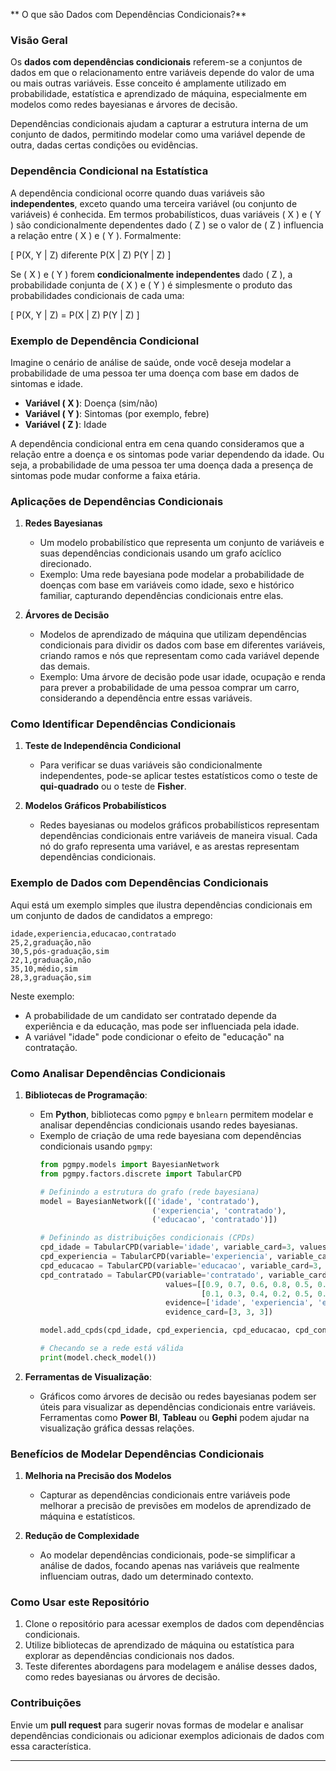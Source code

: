 ** O que são Dados com Dependências Condicionais?**

### Visão Geral
Os **dados com dependências condicionais** referem-se a conjuntos de dados em que o relacionamento entre variáveis depende do valor de uma ou mais outras variáveis. Esse conceito é amplamente utilizado em probabilidade, estatística e aprendizado de máquina, especialmente em modelos como redes bayesianas e árvores de decisão. 

Dependências condicionais ajudam a capturar a estrutura interna de um conjunto de dados, permitindo modelar como uma variável depende de outra, dadas certas condições ou evidências.

### Dependência Condicional na Estatística

A dependência condicional ocorre quando duas variáveis são **independentes**, exceto quando uma terceira variável (ou conjunto de variáveis) é conhecida. Em termos probabilísticos, duas variáveis \( X \) e \( Y \) são condicionalmente dependentes dado \( Z \) se o valor de \( Z \) influencia a relação entre \( X \) e \( Y \). Formalmente:

\[
P(X, Y | Z) diferente P(X | Z) P(Y | Z)
\]

Se \( X \) e \( Y \) forem **condicionalmente independentes** dado \( Z \), a probabilidade conjunta de \( X \) e \( Y \) é simplesmente o produto das probabilidades condicionais de cada uma:

\[
P(X, Y | Z) = P(X | Z) P(Y | Z)
\]

### Exemplo de Dependência Condicional

Imagine o cenário de análise de saúde, onde você deseja modelar a probabilidade de uma pessoa ter uma doença com base em dados de sintomas e idade.

- **Variável \( X \)**: Doença (sim/não)
- **Variável \( Y \)**: Sintomas (por exemplo, febre)
- **Variável \( Z \)**: Idade

A dependência condicional entra em cena quando consideramos que a relação entre a doença e os sintomas pode variar dependendo da idade. Ou seja, a probabilidade de uma pessoa ter uma doença dada a presença de sintomas pode mudar conforme a faixa etária.

### Aplicações de Dependências Condicionais

1. **Redes Bayesianas**
    - Um modelo probabilístico que representa um conjunto de variáveis e suas dependências condicionais usando um grafo acíclico direcionado.
    - Exemplo: Uma rede bayesiana pode modelar a probabilidade de doenças com base em variáveis como idade, sexo e histórico familiar, capturando dependências condicionais entre elas.

2. **Árvores de Decisão**
    - Modelos de aprendizado de máquina que utilizam dependências condicionais para dividir os dados com base em diferentes variáveis, criando ramos e nós que representam como cada variável depende das demais.
    - Exemplo: Uma árvore de decisão pode usar idade, ocupação e renda para prever a probabilidade de uma pessoa comprar um carro, considerando a dependência entre essas variáveis.

### Como Identificar Dependências Condicionais

1. **Teste de Independência Condicional**
    - Para verificar se duas variáveis são condicionalmente independentes, pode-se aplicar testes estatísticos como o teste de **qui-quadrado** ou o teste de **Fisher**.
  
2. **Modelos Gráficos Probabilísticos**
    - Redes bayesianas ou modelos gráficos probabilísticos representam dependências condicionais entre variáveis de maneira visual. Cada nó do grafo representa uma variável, e as arestas representam dependências condicionais.

### Exemplo de Dados com Dependências Condicionais

Aqui está um exemplo simples que ilustra dependências condicionais em um conjunto de dados de candidatos a emprego:

```csv
idade,experiencia,educacao,contratado
25,2,graduação,não
30,5,pós-graduação,sim
22,1,graduação,não
35,10,médio,sim
28,3,graduação,sim
```

Neste exemplo:
- A probabilidade de um candidato ser contratado depende da experiência e da educação, mas pode ser influenciada pela idade.
- A variável "idade" pode condicionar o efeito de "educação" na contratação.

### Como Analisar Dependências Condicionais

1. **Bibliotecas de Programação**:
    - Em **Python**, bibliotecas como `pgmpy` e `bnlearn` permitem modelar e analisar dependências condicionais usando redes bayesianas.
    - Exemplo de criação de uma rede bayesiana com dependências condicionais usando `pgmpy`:
      ```python
      from pgmpy.models import BayesianNetwork
      from pgmpy.factors.discrete import TabularCPD

      # Definindo a estrutura do grafo (rede bayesiana)
      model = BayesianNetwork([('idade', 'contratado'),
                               ('experiencia', 'contratado'),
                               ('educacao', 'contratado')])

      # Definindo as distribuições condicionais (CPDs)
      cpd_idade = TabularCPD(variable='idade', variable_card=3, values=[[0.3], [0.4], [0.3]])
      cpd_experiencia = TabularCPD(variable='experiencia', variable_card=3, values=[[0.2], [0.5], [0.3]])
      cpd_educacao = TabularCPD(variable='educacao', variable_card=3, values=[[0.4], [0.4], [0.2]])
      cpd_contratado = TabularCPD(variable='contratado', variable_card=2,
                                  values=[[0.9, 0.7, 0.6, 0.8, 0.5, 0.4, 0.7, 0.6, 0.4],
                                          [0.1, 0.3, 0.4, 0.2, 0.5, 0.6, 0.3, 0.4, 0.6]],
                                  evidence=['idade', 'experiencia', 'educacao'],
                                  evidence_card=[3, 3, 3])

      model.add_cpds(cpd_idade, cpd_experiencia, cpd_educacao, cpd_contratado)

      # Checando se a rede está válida
      print(model.check_model())
      ```

2. **Ferramentas de Visualização**:
    - Gráficos como árvores de decisão ou redes bayesianas podem ser úteis para visualizar as dependências condicionais entre variáveis. Ferramentas como **Power BI**, **Tableau** ou **Gephi** podem ajudar na visualização gráfica dessas relações.

### Benefícios de Modelar Dependências Condicionais

1. **Melhoria na Precisão dos Modelos**
    - Capturar as dependências condicionais entre variáveis pode melhorar a precisão de previsões em modelos de aprendizado de máquina e estatísticos.
  
2. **Redução de Complexidade**
    - Ao modelar dependências condicionais, pode-se simplificar a análise de dados, focando apenas nas variáveis que realmente influenciam outras, dado um determinado contexto.

### Como Usar este Repositório

1. Clone o repositório para acessar exemplos de dados com dependências condicionais.
2. Utilize bibliotecas de aprendizado de máquina ou estatística para explorar as dependências condicionais nos dados.
3. Teste diferentes abordagens para modelagem e análise desses dados, como redes bayesianas ou árvores de decisão.

### Contribuições

Envie um **pull request** para sugerir novas formas de modelar e analisar dependências condicionais ou adicionar exemplos adicionais de dados com essa característica.

---


